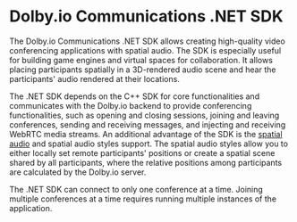 # Dolby.io Communications .NET SDK

The Dolby.io Communications .NET SDK allows creating high-quality video conferencing applications with spatial audio. The SDK is especially useful for building game engines and virtual spaces for collaboration. It allows placing participants spatially in a 3D-rendered audio scene and hear the participants' audio rendered at their locations.

The .NET SDK depends on the C++ SDK for core functionalities and communicates with the Dolby.io backend to provide conferencing functionalities, such as opening and closing sessions, joining and leaving conferences, sending and receiving messages, and injecting and receiving WebRTC media streams. An additional advantage of the SDK is the [spatial audio](https://docs.dolby.io/communications-apis/docs/guides-spatial-audio) and spatial audio styles support. The spatial audio styles allow you to either locally set remote participants' positions or create a spatial scene shared by all participants, where the relative positions among participants are calculated by the Dolby.io server.

The .NET SDK can connect to only one conference at a time. Joining multiple conferences at a time requires running multiple instances of the application.
